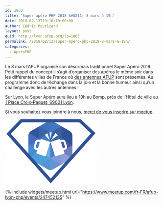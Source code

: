 ```yaml
---
id: 1863
title: 'Super apéro PHP 2018 &#8211; 8 mars à 19h'
date: 2018-02-13T19:18:10+00:00
author: Cédric Mourizard
layout: post
guid: http://lyon.afup.org/?p=1863
permalink: /2018/02/13/super-apero-php-2018-8-mars-a-19h/
categories:
  - AperoPHP
---
```

Le 8 mars l&rsquo;AFUP organise son désormais traditionnel Super Apéro 2018. Petit rappel du concept il s&rsquo;agit d&rsquo;organiser des apéros le même soir dans les différentes villes de France où [des antennes AFUP](https://afup.org/association/antennes) sont présentes. Au programme donc de l&rsquo;échange dans la joie et la bonne humeur ainsi qu&rsquo;un challenge avec les autres antennes !

Sur Lyon, le Super Apéro aura lieu à 19h au Bomp, près de l&rsquo;Hötel de ville au [1 Place Croix-Paquet, 69001 Lyon](https://goo.gl/maps/tjMndLV38mK2).

Si vous souhaitez vous joindre à nous, [merci de vous inscrire sur meetup](https://www.meetup.com/fr-FR/afup-lyon-php/events/247452135/).

![Logo super apéro](/files/2017/02/super_apero_php-300x213.png)

{% include widgets/meetup.html url="https://www.meetup.com/fr-FR/afup-lyon-php/events/247452135" %}
